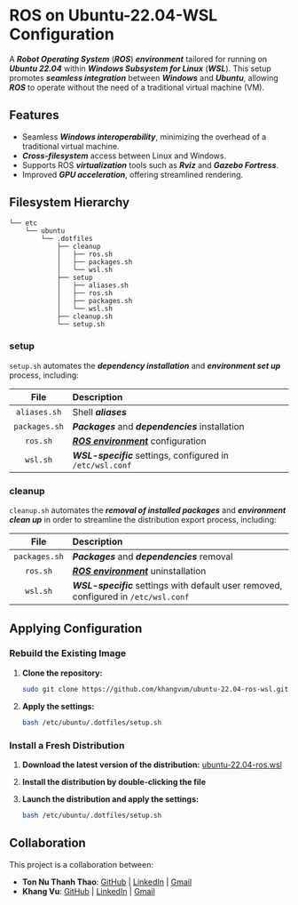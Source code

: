 # ROS on Ubuntu-22.04-WSL Configuration

A **_Robot Operating System_** (**_ROS_**) **_environment_** tailored for running on **_Ubuntu 22.04_** within **_Windows Subsystem for Linux_** (**_WSL_**). This setup promotes **_seamless integration_** between **_Windows_** and **_Ubuntu_**, allowing **_ROS_** to operate without the need of a traditional virtual machine (VM).

## Features

-   Seamless **_Windows interoperability_**, minimizing the overhead of a traditional virtual machine.
-   **_Cross-filesystem_** access between Linux and Windows.
-   Supports ROS **_virtualization_** tools such as **_Rviz_** and **_Gazebo Fortress_**.
-   Improved **_GPU acceleration_**, offering streamlined rendering.

## Filesystem Hierarchy

```
└── etc
    └── ubuntu
        └── .dotfiles
            ├── cleanup
            │   ├── ros.sh
            │   ├── packages.sh
            │   └── wsl.sh
            ├── setup
            │   ├── aliases.sh
            │   ├── ros.sh
            │   ├── packages.sh
            │   └── wsl.sh
            ├── cleanup.sh
            └── setup.sh
```

### setup

`setup.sh` automates the **_dependency installation_** and **_environment set up_** process, including:

File            |Description
:--------------:|:----------
`aliases.sh`    |Shell **_aliases_**
`packages.sh`   |**_Packages_** and **_dependencies_** installation
`ros.sh`        |**_[ROS environment](https://docs.ros.org/en/humble/Installation/Ubuntu-Install-Debs.html)_** configuration
`wsl.sh`        |**_WSL-specific_** settings, configured in `/etc/wsl.conf`

### cleanup

`cleanup.sh` automates the **_removal of installed packages_** and **_environment clean up_** in order to streamline the distribution export process, including:

File            |Description
:--------------:|:----------
`packages.sh`   |**_Packages_** and **_dependencies_** removal
`ros.sh`        |**_[ROS environment](https://docs.ros.org/en/humble/Installation/Ubuntu-Install-Debs.html)_** uninstallation
`wsl.sh`        |**_WSL-specific_** settings with default user removed, configured in `/etc/wsl.conf`

## Applying Configuration

### Rebuild the Existing Image

1.  **Clone the repository:**

    ```bash
    sudo git clone https://github.com/khangvum/ubuntu-22.04-ros-wsl.git /etc/ubuntu/.dotfiles
    ```

2.  **Apply the settings:**

    ```bash
    bash /etc/ubuntu/.dotfiles/setup.sh
    ```

### Install a Fresh Distribution

1.  **Download the latest version of the distribution:** [ubuntu-22.04-ros.wsl](https://drive.google.com/uc?export=download&id=1Nfuck2Z0pC7jehWL81haJxUhOtBsQu6x)

2.  **Install the distribution by double-clicking the file**

3.  **Launch the distribution and apply the settings:**

    ```bash
    bash /etc/ubuntu/.dotfiles/setup.sh
    ```

## Collaboration

This project is a collaboration between:

-   **Ton Nu Thanh Thao**: [GitHub](https://github.com/thaoton1910) | [LinkedIn](https://www.linkedin.com/in/ton-nu-thanh-thao/) | [Gmail](mailto:thaoton1910@gmail.com)
-   **Khang Vu**: [GitHub](https://github.com/khangvum) | [LinkedIn](https://www.linkedin.com/in/khangvum/) | [Gmail](mailto:manhkhang0305@gmail.com)